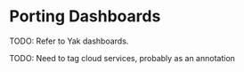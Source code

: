# Porting Dashboards

TODO: Refer to Yak dashboards.

TODO: Need to tag cloud services, probably as an annotation